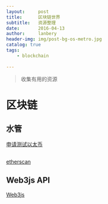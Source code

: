 ```yaml
---
layout:     post
title:      区块链世界
subtitle:   资源整理
date:       2016-04-13
author:     lanbery
header-img: img/post-bg-os-metro.jpg
catalog: true
tags:
    - blockchain
	
---
```

> 收集有用的资源
> 



# 区块链

## 水管

[申请测试以太币](https://faucet.ropsten.be)

## 
[etherscan](https://etherscan.io/token/0xB8c77482e45F1F44dE1745F52C74426C631bDD52#writeContract)

## Web3js API
[Web3js](https://web3js.readthedocs.io/en/1.0/index.html)